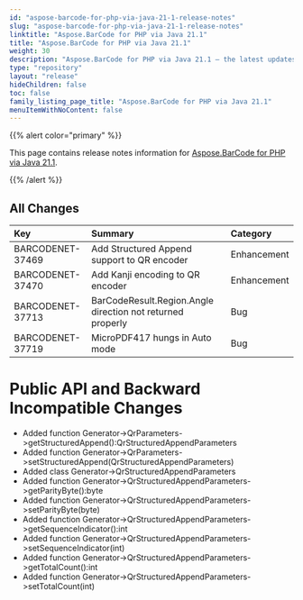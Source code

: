 ```yaml
---
id: "aspose-barcode-for-php-via-java-21-1-release-notes"
slug: "aspose-barcode-for-php-via-java-21-1-release-notes"
linktitle: "Aspose.BarCode for PHP via Java 21.1"
title: "Aspose.BarCode for PHP via Java 21.1"
weight: 30
description: "Aspose.BarCode for PHP via Java 21.1 – the latest updates and fixes."
type: "repository"
layout: "release"
hideChildren: false
toc: false
family_listing_page_title: "Aspose.BarCode for PHP via Java 21.1"
menuItemWithNoContent: false
---
```


{{% alert color="primary" %}}

This page contains release notes information for [Aspose.BarCode for PHP via Java 21.1](https://releases.aspose.com/barcode/php/new-releases/aspose.barcode-for-php-via-java-21.1/).

{{% /alert %}}
## **All Changes**

|**Key**|**Summary**|**Category**|
| :- | :- | :- |
|BARCODENET-37469|Add Structured Append support to QR encoder|Enhancement|
|BARCODENET-37470|Add Kanji encoding to QR encoder|Enhancement|
|BARCODENET-37713|BarCodeResult.Region.Angle direction not returned properly|Bug|
|BARCODENET-37719|MicroPDF417 hungs in Auto mode|Bug|

# **Public API and Backward Incompatible Changes**
- Added function Generator->QrParameters->getStructuredAppend():QrStructuredAppendParameters
- Added function Generator->QrParameters->setStructuredAppend(QrStructuredAppendParameters)
- Added class Generator->QrStructuredAppendParameters
- Added function Generator->QrStructuredAppendParameters->getParityByte():byte
- Added function Generator->QrStructuredAppendParameters->setParityByte(byte)
- Added function Generator->QrStructuredAppendParameters->getSequenceIndicator():int
- Added function Generator->QrStructuredAppendParameters->setSequenceIndicator(int)
- Added function Generator->QrStructuredAppendParameters->getTotalCount():int
- Added function Generator->QrStructuredAppendParameters->setTotalCount(int)
